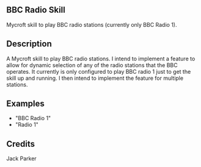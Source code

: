 ## BBC Radio Skill
Mycroft skill to play BBC radio stations (currently only BBC Radio 1).

## Description 
A Mycroft skill to play BBC radio stations. I intend to implement a feature to allow for dynamic
selection of any of the radio stations that the BBC operates. It currently is only configured
to play BBC radio 1 just to get the skill up and running. I then intend to implement the
feature for multiple stations.

## Examples 
* "BBC Radio 1"
* "Radio 1"

## Credits 
Jack Parker